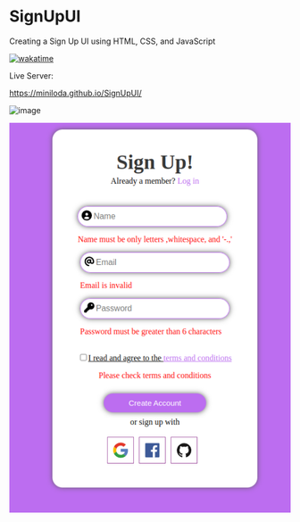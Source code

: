 # SignUpUI
Creating a Sign Up UI using HTML, CSS, and JavaScript

[![wakatime](https://wakatime.com/badge/github/miniloda/SignUpUI.svg)](https://wakatime.com/badge/github/miniloda/SignUpUI)

Live Server:

https://miniloda.github.io/SignUpUI/

![image](https://user-images.githubusercontent.com/90799133/180613223-1983c38c-7248-4b96-a521-c21b8864bf9e.png)

![image](src/img/Screenshot%20from%202022-07-25%2019-54-17.png)